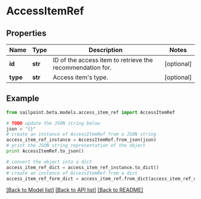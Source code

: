 # AccessItemRef


## Properties

Name | Type | Description | Notes
------------ | ------------- | ------------- | -------------
**id** | **str** | ID of the access item to retrieve the recommendation for. | [optional] 
**type** | **str** | Access item&#39;s type. | [optional] 

## Example

```python
from sailpoint.beta.models.access_item_ref import AccessItemRef

# TODO update the JSON string below
json = "{}"
# create an instance of AccessItemRef from a JSON string
access_item_ref_instance = AccessItemRef.from_json(json)
# print the JSON string representation of the object
print AccessItemRef.to_json()

# convert the object into a dict
access_item_ref_dict = access_item_ref_instance.to_dict()
# create an instance of AccessItemRef from a dict
access_item_ref_form_dict = access_item_ref.from_dict(access_item_ref_dict)
```
[[Back to Model list]](../README.md#documentation-for-models) [[Back to API list]](../README.md#documentation-for-api-endpoints) [[Back to README]](../README.md)


